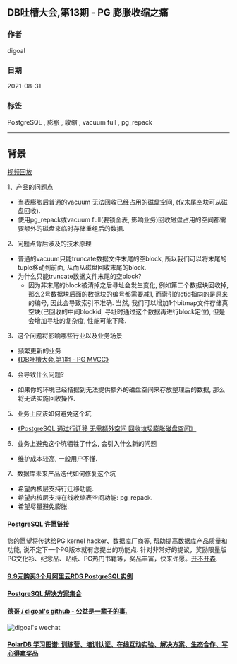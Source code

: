 ## DB吐槽大会,第13期 - PG 膨胀收缩之痛   
                 
### 作者                                
digoal              
                
### 日期              
2021-08-31              
                 
### 标签                   
PostgreSQL , 膨胀 , 收缩 , vacuum full , pg_repack            
               
----              
               
## 背景                            
[视频回放](https://www.bilibili.com/video/BV15f4y1H7VE/)                
              
1、产品的问题点                    
- 当表膨胀后普通的vacuum 无法回收已经占用的磁盘空间, (仅末尾空块可从磁盘回收).   
- 使用pg_repack或vacuum full(要锁全表, 影响业务)回收磁盘占用的空间都需要额外的磁盘来临时存储重组后的数据.   
                    
2、问题点背后涉及的技术原理              
- 普通的vacuum只能truncate数据文件末尾的空block, 所以我们可以将末尾的tuple移动到前面, 从而从磁盘回收末尾的block.     
- 为什么只能truncate数据文件末尾的空block?    
    - 因为非末尾的block被清掉之后寻址会发生变化, 例如第二个数据块回收掉, 那么2号数据块后面的数据块的编号都需要减1, 而索引的ctid指向的是原来的编号, 因此会导致索引不准确. 当然, 我们可以增加1个bitmap文件存储真空块(已回收的中间blockid, 寻址时通过这个数据再进行block定位), 但是会增加寻址的复杂度, 性能可能下降.     
    
3、这个问题将影响哪些行业以及业务场景                  
- 频繁更新的业务   
- [《DB吐槽大会,第1期 - PG MVCC》](../202108/20210823_07.md)       
                   
4、会导致什么问题?                  
- 如果你的环境已经拮据到无法提供额外的磁盘空间来存放整理后的数据, 那么将无法实施回收操作.   
          
5、业务上应该如何避免这个坑                 
- [《PostgreSQL 通过行迁移 无需额外空间 回收垃圾膨胀磁盘空间》](../202108/20210831_01.md)    
                        
6、业务上避免这个坑牺牲了什么, 会引入什么新的问题                  
- 维护成本较高, 一般用户不懂.       
                          
7、数据库未来产品迭代如何修复这个坑            
- 希望内核层支持行迁移功能.   
- 希望内核层支持在线收缩表空间功能: pg_repack.   
- 希望尽量避免膨胀.   
      
  
#### [PostgreSQL 许愿链接](https://github.com/digoal/blog/issues/76 "269ac3d1c492e938c0191101c7238216")
您的愿望将传达给PG kernel hacker、数据库厂商等, 帮助提高数据库产品质量和功能, 说不定下一个PG版本就有您提出的功能点. 针对非常好的提议，奖励限量版PG文化衫、纪念品、贴纸、PG热门书籍等，奖品丰富，快来许愿。[开不开森](https://github.com/digoal/blog/issues/76 "269ac3d1c492e938c0191101c7238216").  
  
  
#### [9.9元购买3个月阿里云RDS PostgreSQL实例](https://www.aliyun.com/database/postgresqlactivity "57258f76c37864c6e6d23383d05714ea")
  
  
#### [PostgreSQL 解决方案集合](https://yq.aliyun.com/topic/118 "40cff096e9ed7122c512b35d8561d9c8")
  
  
#### [德哥 / digoal's github - 公益是一辈子的事.](https://github.com/digoal/blog/blob/master/README.md "22709685feb7cab07d30f30387f0a9ae")
  
  
![digoal's wechat](../pic/digoal_weixin.jpg "f7ad92eeba24523fd47a6e1a0e691b59")
  
  
#### [PolarDB 学习图谱: 训练营、培训认证、在线互动实验、解决方案、生态合作、写心得拿奖品](https://www.aliyun.com/database/openpolardb/activity "8642f60e04ed0c814bf9cb9677976bd4")
  
